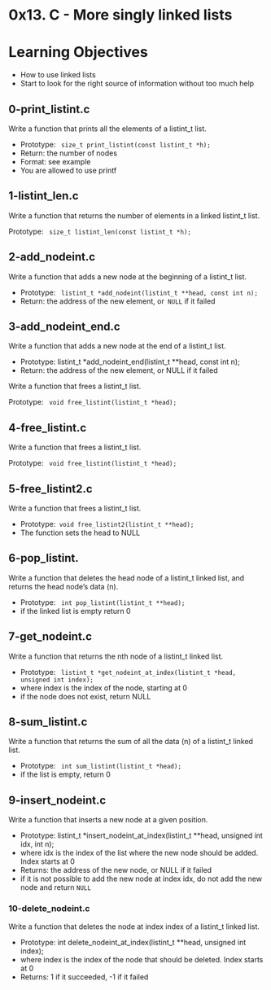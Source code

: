 # 0x13. C - More singly linked lists

# Learning Objectives
* How to use linked lists
* Start to look for the right source of information without too much help

## 0-print_listint.c
Write a function that prints all the elements of a listint_t list.
* Prototype: ``` size_t print_listint(const listint_t *h);```
* Return: the number of nodes
* Format: see example
* You are allowed to use printf

## 1-listint_len.c

Write a function that returns the number of elements in a linked listint_t list.

Prototype: ``` size_t listint_len(const listint_t *h);```

## 2-add_nodeint.c
Write a function that adds a new node at the beginning of a listint_t list.

* Prototype: ``` listint_t *add_nodeint(listint_t **head, const int n);```
* Return: the address of the new element, or``` NULL``` if it failed

## 3-add_nodeint_end.c
Write a function that adds a new node at the end of a listint_t list.

* Prototype: listint_t *add_nodeint_end(listint_t **head, const int n);
* Return: the address of the new element, or NULL if it failed

Write a function that frees a listint_t list.

Prototype: ``` void free_listint(listint_t *head);```

## 4-free_listint.c

Write a function that frees a listint_t list.

Prototype: ``` void free_listint(listint_t *head);```

## 5-free_listint2.c

Write a function that frees a listint_t list.

* Prototype:``` void free_listint2(listint_t **head);```
* The function sets the head to NULL

## 6-pop_listint.

Write a function that deletes the head node of a listint_t linked list, and returns the head node’s data (n).

* Prototype: ``` int pop_listint(listint_t **head);```
* if the linked list is empty return 0

## 7-get_nodeint.c

Write a function that returns the nth node of a listint_t linked list.

* Prototype: ``` listint_t *get_nodeint_at_index(listint_t *head, unsigned int index);```
* where index is the index of the node, starting at 0
* if the node does not exist, return NULL

## 8-sum_listint.c

Write a function that returns the sum of all the data (n) of a listint_t linked list.

* Prototype: ``` int sum_listint(listint_t *head);```
* if the list is empty, return 0

## 9-insert_nodeint.c

Write a function that inserts a new node at a given position.

* Prototype: listint_t *insert_nodeint_at_index(listint_t **head, unsigned int idx, int n);
* where idx is the index of the list where the new node should be added. Index starts at 0
* Returns: the address of the new node, or NULL if it failed
* if it is not possible to add the new node at index idx, do not add the new node and return ```NULL```

### 10-delete_nodeint.c

Write a function that deletes the node at index index of a listint_t linked list.

* Prototype: int delete_nodeint_at_index(listint_t **head, unsigned int index);
* where index is the index of the node that should be deleted. Index starts at 0
* Returns: 1 if it succeeded, -1 if it failed
